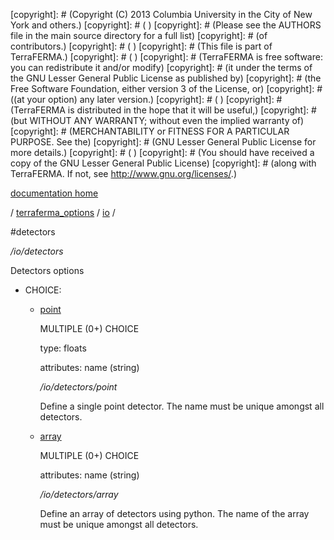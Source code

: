 [copyright]: # (Copyright (C) 2013 Columbia University in the City of New York and others.)
[copyright]: # ( )
[copyright]: # (Please see the AUTHORS file in the main source directory for a full list)
[copyright]: # (of contributors.)
[copyright]: # ( )
[copyright]: # (This file is part of TerraFERMA.)
[copyright]: # ( )
[copyright]: # (TerraFERMA is free software: you can redistribute it and/or modify)
[copyright]: # (it under the terms of the GNU Lesser General Public License as published by)
[copyright]: # (the Free Software Foundation, either version 3 of the License, or)
[copyright]: # ((at your option) any later version.)
[copyright]: # ( )
[copyright]: # (TerraFERMA is distributed in the hope that it will be useful,)
[copyright]: # (but WITHOUT ANY WARRANTY; without even the implied warranty of)
[copyright]: # (MERCHANTABILITY or FITNESS FOR A PARTICULAR PURPOSE. See the)
[copyright]: # (GNU Lesser General Public License for more details.)
[copyright]: # ( )
[copyright]: # (You should have received a copy of the GNU Lesser General Public License)
[copyright]: # (along with TerraFERMA. If not, see <http://www.gnu.org/licenses/>.)

[documentation home](Documentation)

/ [terraferma_options](../../terraferma_options) / [io](../io) /

#detectors

*/io/detectors*

Detectors options

* CHOICE:
    * [point](detectors/point "child")

        MULTIPLE (0+) CHOICE 

        type: floats

        attributes: name (string) 

        */io/detectors/point*

        Define a single point detector.  The name must be unique amongst all detectors.

    * [array](detectors/array "child")

        MULTIPLE (0+) CHOICE 

        attributes: name (string) 

        */io/detectors/array*

        Define an array of detectors using python.  The name of the array must be unique amongst all detectors.

[autogenerated]: # (This file was automatically generated from the schema file:/home/cwilson/repos/github/TerraFERMA/TerraFERMA/buckettools/schemas/io.rng.)


